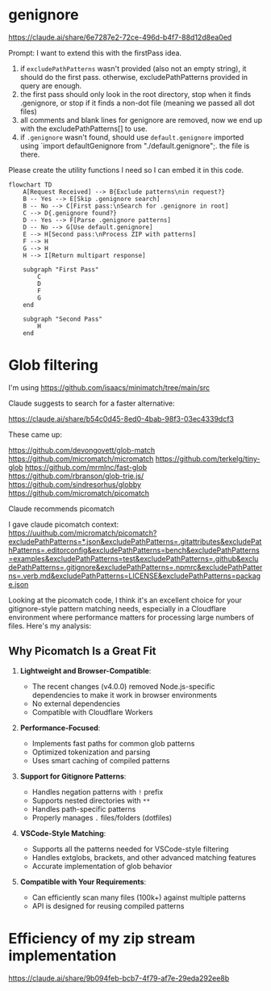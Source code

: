 # genignore

https://claude.ai/share/6e7287e2-72ce-496d-b4f7-88d12d8ea0ed

Prompt: I want to extend this with the firstPass idea.

1. if `excludePathPatterns` wasn't provided (also not an empty string), it should do the first pass. otherwise, excludePathPatterns provided in query are enough.
2. the first pass should only look in the root directory, stop when it finds .genignore, or stop if it finds a non-dot file (meaning we passed all dot files)
3. all comments and blank lines for genignore are removed, now we end up with the excludePathPatterns[] to use.
4. if `.genignore` wasn't found, should use `default.genignore` imported using `import defaultGenignore from "./default.genignore";. the file is there.

Please create the utility functions I need so I can embed it in this code.

```mermaid
flowchart TD
    A[Request Received] --> B{Exclude patterns\nin request?}
    B -- Yes --> E[Skip .genignore search]
    B -- No --> C[First pass:\nSearch for .genignore in root]
    C --> D{.genignore found?}
    D -- Yes --> F[Parse .genignore patterns]
    D -- No --> G[Use default.genignore]
    E --> H[Second pass:\nProcess ZIP with patterns]
    F --> H
    G --> H
    H --> I[Return multipart response]

    subgraph "First Pass"
        C
        D
        F
        G
    end

    subgraph "Second Pass"
        H
    end
```

# Glob filtering

I'm using https://github.com/isaacs/minimatch/tree/main/src

Claude suggests to search for a faster alternative:

https://claude.ai/share/b54c0d45-8ed0-4bab-98f3-03ec4339dcf3

These came up:

https://github.com/devongovett/glob-match
https://github.com/micromatch/micromatch
https://github.com/terkelg/tiny-glob
https://github.com/mrmlnc/fast-glob
https://github.com/rbranson/glob-trie.js/
https://github.com/sindresorhus/globby
https://github.com/micromatch/picomatch

Claude recommends picomatch

I gave claude picomatch context: https://uuithub.com/micromatch/picomatch?excludePathPatterns=*.json&excludePathPatterns=.gitattributes&excludePathPatterns=.editorconfig&excludePathPatterns=bench&excludePathPatterns=examples&excludePathPatterns=test&excludePathPatterns=.github&excludePathPatterns=.gitignore&excludePathPatterns=.npmrc&excludePathPatterns=.verb.md&excludePathPatterns=LICENSE&excludePathPatterns=package.json

Looking at the picomatch code, I think it's an excellent choice for your gitignore-style pattern matching needs, especially in a Cloudflare environment where performance matters for processing large numbers of files. Here's my analysis:

## Why Picomatch Is a Great Fit

1. **Lightweight and Browser-Compatible**:

   - The recent changes (v4.0.0) removed Node.js-specific dependencies to make it work in browser environments
   - No external dependencies
   - Compatible with Cloudflare Workers

2. **Performance-Focused**:

   - Implements fast paths for common glob patterns
   - Optimized tokenization and parsing
   - Uses smart caching of compiled patterns

3. **Support for Gitignore Patterns**:

   - Handles negation patterns with `!` prefix
   - Supports nested directories with `**`
   - Handles path-specific patterns
   - Properly manages `.` files/folders (dotfiles)

4. **VSCode-Style Matching**:

   - Supports all the patterns needed for VSCode-style filtering
   - Handles extglobs, brackets, and other advanced matching features
   - Accurate implementation of glob behavior

5. **Compatible with Your Requirements**:
   - Can efficiently scan many files (100k+) against multiple patterns
   - API is designed for reusing compiled patterns

# Efficiency of my zip stream implementation

https://claude.ai/share/9b094feb-bcb7-4f79-af7e-29eda292ee8b
